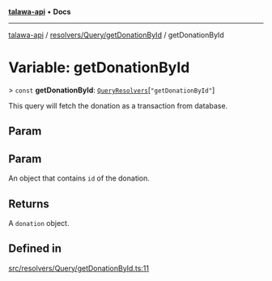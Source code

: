 [**talawa-api**](../../../../README.md) • **Docs**

***

[talawa-api](../../../../modules.md) / [resolvers/Query/getDonationById](../README.md) / getDonationById

# Variable: getDonationById

\> `const` **getDonationById**: [`QueryResolvers`](../../../../types/generatedGraphQLTypes/type-aliases/QueryResolvers.md)\[`"getDonationById"`\]

This query will fetch the donation as a transaction from database.

## Param

## Param

An object that contains `id` of the donation.

## Returns

A `donation` object.

## Defined in

[src/resolvers/Query/getDonationById.ts:11](https://github.com/PalisadoesFoundation/talawa-api/blob/f4877b986932181336f42a7336754de05976cd97/src/resolvers/Query/getDonationById.ts#L11)
